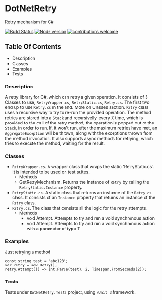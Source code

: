 ﻿# DotNetRetry
Retry mechanism for C#

[![Build Status](https://circleci.com/gh/gdyrrahitis/angular-101/tree/master.svg?style=shield&circle-token=:circle-token)](https://circleci.com/gh/gdyrrahitis/angular-101/tree/master)
[![Node version](https://img.shields.io/badge/node-4.5.0-brightgreen.svg?style=flat)](http://nodejs.org/download/)
[![contributions welcome](https://img.shields.io/badge/contributions-welcome-brightgreen.svg?style=flat)](https://github.com/gdyrrahitis/angular-101)

## Table Of Contents
* Description
* Classes
* Examples
* Tests

### Description
A retry library for C#, which can retry a given operation.
It consists of 3 Classes to use, `RetryWrapper.cs`, `RetryStatic.cs`, `Retry.cs`. The first two end up to use `Retry.cs` in the end. More on Classes section.
`Retry` class uses a recursive way to try to re-run the provided operation. The method retries are stored into a `Stack` and recursivelly, every X time, which is provided to the call of the retry method, the operation is popped out of the `Stack`, in order to run. If, it won't run, after the maximum retries have met, an `AggregateException` will be thrown, along with the exceptions thrown from the method invocation.
It also supports async methods for retrying, which tries to execute the method, waiting for the result.

### Classes
* `RetryWrapper.cs`. A wrapper class that wraps the static 'RetryStatic.cs`. It is intended to be used on test suites.
  *  Methods
    * GetRetryMechanism. Returns the Instance of `Retry` by calling the `RetryStatic.Instance` property.
* `RetryStatic.cs`. A static class that returns an instance of the `Retry.cs` class. It consists of an `Instance` property that returns an instance of the `Retry` class.
* `Retry.cs`. The class that consists all the logic for the retry attempts.
  * Methods
    * void Attempt. Attempts to try and run a void synchronous action
    * void Attempt<T>. Attempts to try and run a void synchronous action with a parameter of type T

### Examples
Just retrying a method
```
const string test = "abc123";
var retry = new Retry();
retry.Attempt(() => int.Parse(test), 2, Timespan.FromSeconds(2));
```

### Tests
Tests under `DotNetRetry.Tests` project, using `NUnit 3` framework.
